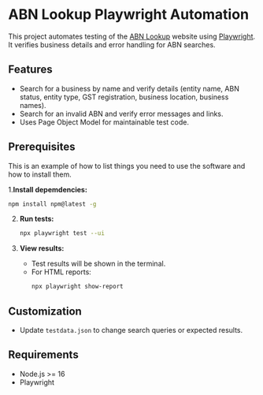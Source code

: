 # ABN Lookup Playwright Automation

This project automates testing of the [ABN Lookup](https://abr.business.gov.au/) website using [Playwright](https://playwright.dev/). It verifies business details and error handling for ABN searches.


## Features

- Search for a business by name and verify details (entity name, ABN status, entity type, GST registration, business location, business names).
- Search for an invalid ABN and verify error messages and links.
- Uses Page Object Model for maintainable test code.

## Prerequisites
This is an example of how to list things you need to use the software and how to install them.

1.**Install depemdencies:**
 ```bash
npm install npm@latest -g 
  ```
2. **Run tests:**
   ```bash
   npx playwright test --ui
   ```

3. **View results:**
   - Test results will be shown in the terminal.
   - For HTML reports:
     ```bash
     npx playwright show-report
     ```

## Customization

- Update `testdata.json` to change search queries or expected results.


## Requirements

- Node.js >= 16
- Playwright


